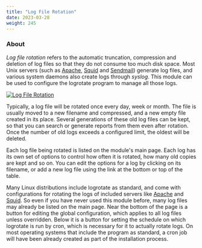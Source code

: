```yaml
---
title: "Log File Rotation"
date: 2023-03-28
weight: 245
---
```


### About

_Log file rotation_ refers to the automatic truncation, compression and deletion of log files so that they do not consume too much disk space. Most Unix servers (such as [Apache](/docs/modules/apache-webserver), [Squid](/docs/modules/squid-proxy-server) and [Sendmail](/docs/modules/sendmail-mail-server)) generate log files, and various system daemons also create logs through _syslog_. This module can be used to configure the logrotate program to manage all those logs.

[![](/images/docs/screenshots/modules/light/log-file-rotation.png "Log File Rotation")](/images/docs/screenshots/modules/light/log-file-rotation.png)

Typically, a log file will be rotated once every day, week or month. The file is usually moved to a new filename and compressed, and a new empty file created in its place. Several generations of these old log files can be kept, so that you can search or generate reports from them even after rotation. Once the number of old logs exceeds a configured limit, the oldest will be deleted.

Each log file being rotated is listed on the module's main page. Each log has its own set of options to control how often it is rotated, how many old copies are kept and so on. You can edit the options for a log by clicking on its filename, or add a new log file using the link at the bottom or top of the table.

Many Linux distributions include logrotate as standard, and come with configurations for rotating the logs of included servers like [Apache](/docs/modules/apache-webserver) and [Squid](/docs/modules/squid-proxy-server). So even if you have never used this module before, many log files may already be listed on the main page. Near the bottom of the page is a button for editing the global configuration, which applies to all log files unless overridden. Below it is a button for setting the schedule on which logrotate is run by cron, which is necessary for it to actually rotate logs. On most operating systems that include the program as standard, a cron job will have been already created as part of the installation process.
